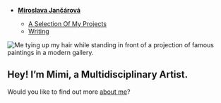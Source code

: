 - [**Miroslava Jančárová**](./) <!-- Use `index.md` as well. `./` is a shortcut back to your home page `index.md` -->

    - [A Selection Of My Projects](work/index.md)
    - [Writing](writing/index.md)

![Me tying up my hair while standing in front of a projection of famous paintings in a modern gallery.](img/)

## Hey! I’m Mimi, a Multidisciplinary Artist. 

Would you like to find out more [about me](about.md)?
